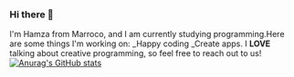 ### Hi there 👋
I'm Hamza from Marroco, and I am currently studying programming.Here are some things I'm working on: _Happy coding _Create apps. I **LOVE** talking about creative programming, so feel free to reach out to us!
[![Anurag's GitHub stats](https://github-readme-stats.vercel.app/api?username=HamzaELKHAMMY)](https://github.com/anuraghazra/github-readme-stats)
